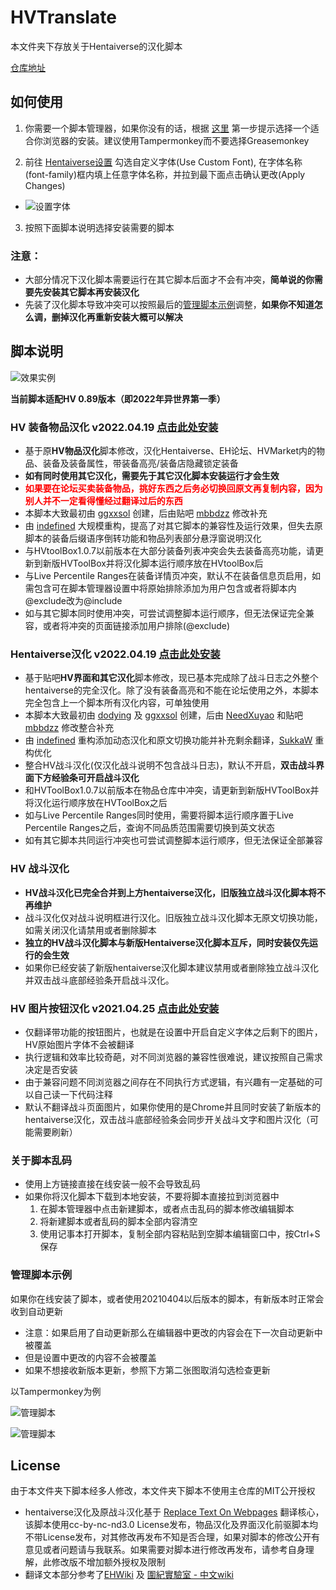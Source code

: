 # HVTranslate

本文件夹下存放关于Hentaiverse的汉化脚本

[仓库地址](https://github.com/indefined/UserScripts/tree/master/HVTranslate)

## 如何使用

1. 你需要一个脚本管理器，如果你没有的话，根据 [这里](https://greasyfork.org/zh-CN#home-step-1) 第一步提示选择一个适合你浏览器的安装。建议使用Tampermonkey而不要选择Greasemonkey

2. 前往 [Hentaiverse设置](https://hentaiverse.org/?s=Character&ss=se#settings_cfont) 勾选自定义字体(Use Custom Font), 在字体名称(font-family)框内填上任意字体名称，并拉到最下面点击确认更改(Apply Changes)

  - ![设置字体](https://greasyfork.s3.us-east-2.amazonaws.com/yc4unv6vcyxg38ifqcq75y5x4sum)

3. 按照下面脚本说明选择安装需要的脚本

### 注意：
- 大部分情况下汉化脚本需要运行在其它脚本后面才不会有冲突，**简单说的你需要先安装其它脚本再安装汉化**
- 先装了汉化脚本导致冲突可以按照最后的[管理脚本示例](#管理脚本示例)调整，**如果你不知道怎么调，删掉汉化再重新安装大概可以解决**

## 脚本说明

![效果实例](https://greasyfork.s3.us-east-2.amazonaws.com/nzycbcbtb9p5prkg7bhlrfy87ipf)

**当前脚本适配HV 0.89版本（即2022年异世界第一季）**

### HV 装备物品汉化 v2022.04.19 [点击此处安装](https://sleazyfork.org/scripts/404119/code/install.user.js)

- 基于原**HV物品汉化**脚本修改，汉化Hentaiverse、EH论坛、HVMarket内的物品、装备及装备属性，带装备高亮/装备店隐藏锁定装备
- **如有同时使用其它汉化，需要先于其它汉化脚本安装运行才会生效**
- **<font color="red">如果要在论坛买卖装备物品，挑好东西之后务必切换回原文再复制内容，因为别人并不一定看得懂经过翻译过后的东西</font>**
- 本脚本大致最初由 [ggxxsol](https://greasyfork.org/scripts/25986) 创建，后由贴吧 [mbbdzz](https://tieba.baidu.com/p/4849863522) 修改补充
- 由 [indefined](https://github.com/indefined/UserScripts/tree/master/HVTranslate) 大规模重构，提高了对其它脚本的兼容性及运行效果，但失去原脚本的装备后缀语序倒转功能和物品列表部分悬浮窗说明汉化
- 与HVtoolBox1.0.7以前版本在大部分装备列表冲突会失去装备高亮功能，请更新到新版HVToolBox并将汉化脚本运行顺序放在HVtoolBox后
- 与Live Percentile Ranges在装备详情页冲突，默认不在装备信息页启用，如需包含可在脚本管理器设置中将原始排除添加为用户包含或者将脚本内@exclude改为@include
- 如与其它脚本同时使用冲突，可尝试调整脚本运行顺序，但无法保证完全兼容，或者将冲突的页面链接添加用户排除(@exclude)


### Hentaiverse汉化 v2022.04.19 [点击此处安装](https://sleazyfork.org/scripts/404118/code/HentaiVerse%E6%B1%89%E5%8C%96.user.js)

- 基于贴吧**HV界面和其它汉化**脚本修改，现已基本完成除了战斗日志之外整个hentaiverse的完全汉化。除了没有装备高亮和不能在论坛使用之外，本脚本完全包含上一个脚本所有汉化内容，可单独使用
- 本脚本大致最初由 [dodying](https://github.com/dodying/UserJs/blob/master/modify/hvTranslator.user.js) 及 [ggxxsol](https://greasyfork.org/scripts/9680) 创建，后由 [NeedXuyao](https://greasyfork.org/zh-CN/scripts/2120) 和贴吧 [mbbdzz](https://tieba.baidu.com/p/4849863522) 修改整合补充
- 由 [indefined](https://github.com/indefined/UserScripts/tree/master/HVTranslate) 重构添加动态汉化和原文切换功能并补充剩余翻译，[SukkaW](https://github.com/SukkaW) 重构优化
- 整合HV战斗汉化(仅汉化战斗说明不包含战斗日志)，默认不开启，**双击战斗界面下方经验条可开启战斗汉化**
- 和HVToolBox1.0.7以前版本在物品仓库中冲突，请更新到新版HVToolBox并将汉化运行顺序放在HVToolBox之后
- 如与Live Percentile Ranges同时使用，需要将脚本运行顺序置于Live Percentile Ranges之后，查询不同品质范围需要切换到英文状态
- 如有其它脚本共同运行冲突也可尝试调整脚本运行顺序，但无法保证全部兼容


### HV 战斗汉化

- **HV战斗汉化已完全合并到上方hentaiverse汉化，旧版独立战斗汉化脚本将不再维护**
- 战斗汉化仅对战斗说明框进行汉化。旧版独立战斗汉化脚本无原文切换功能，如需关闭汉化请禁用或者删除脚本
- **独立的HV战斗汉化脚本与新版Hentaiverse汉化脚本互斥，同时安装仅先运行的会生效**
- 如果你已经安装了新版hentaiverse汉化脚本建议禁用或者删除独立战斗汉化并双击战斗底部经验条开启战斗汉化。

### HV 图片按钮汉化 v2021.04.25 [点击此处安装](https://sleazyfork.org/scripts/425529/code/install.user.js)

- 仅翻译带功能的按钮图片，也就是在设置中开启自定义字体之后剩下的图片，HV原始图片字体不会被翻译
- 执行逻辑和效率比较奇葩，对不同浏览器的兼容性很难说，建议按照自己需求决定是否安装
- 由于兼容问题不同浏览器之间存在不同执行方式逻辑，有兴趣有一定基础的可以自己读一下代码注释
- 默认不翻译战斗页面图片，如果你使用的是Chrome并且同时安装了新版本的hentaiverse汉化，双击战斗底部经验条会同步开关战斗文字和图片汉化（可能需要刷新）

### 关于脚本乱码

- 使用上方链接直接在线安装一般不会导致乱码
- 如果你将汉化脚本下载到本地安装，不要将脚本直接拉到浏览器中
  1. 在脚本管理器中点击新建脚本，或者点击乱码的脚本修改编辑脚本
  2. 将新建脚本或者乱码的脚本全部内容清空
  3. 使用记事本打开脚本，复制全部内容粘贴到空脚本编辑窗口中，按Ctrl+S保存

### 管理脚本示例

如果你在线安装了脚本，或者使用20210404以后版本的脚本，有新版本时正常会收到自动更新
  - 注意：如果启用了自动更新那么在编辑器中更改的内容会在下一次自动更新中被覆盖
  - 但是设置中更改的内容不会被覆盖
  - 如果不想接收新版本更新，参照下方第二张图取消勾选检查更新

以Tampermonkey为例

![管理脚本](https://greasyfork.s3.us-east-2.amazonaws.com/vufm3rw70vioa7gjwcvwmwcn7hiw)


![管理脚本](https://greasyfork.s3.us-east-2.amazonaws.com/a2trse178td4v1f77y1k9uhpxm7m)

## License

由于本文件夹下脚本经多人修改，本文件夹下脚本不使用主仓库的MIT公开授权

- hentaiverse汉化及原战斗汉化基于 [Replace Text On Webpages](http://userscripts-mirror.org/scripts/show/41369) 翻译核心，该脚本使用cc-by-nc-nd3.0 License发布，物品汉化及界面汉化前驱脚本均不带License发布，对其修改再发布不知是否合理，如果对脚本的修改公开有意见或者问题请与我联系。如果需要对脚本进行修改再发布，请参考自身理解，此修改版不增加额外授权及限制
- 翻译文本部分参考了[EHWiki](https://ehwiki.org/wiki/HentaiVerse/Chinese) 及 [圍紀實驗室 - 中文wiki](https://scratchpad.fandom.com/zh/wiki/Category:HentaiVerse)
